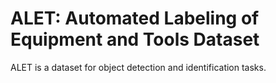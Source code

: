 # ALET: Automated Labeling of Equipment and Tools Dataset

ALET is a dataset for object detection and identification tasks.
